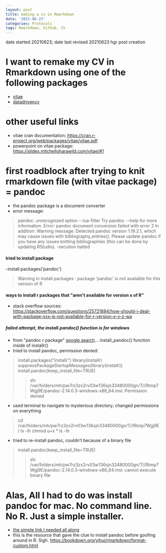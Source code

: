 ```yaml
---
layout: post
title: making a cv in Rmarkdown
date: '2021-06-23'
categories: Protocols
tags: Rmarkdown, Github, CV
---
```


date started 20210623;
date last revised 20210623 hgr post creation

# I want to remake my CV in Rmarkdown using one of the following packages
- [vitae](https://pkg.mitchelloharawild.com/vitae/)
- [datadrivencv](http://nickstrayer.me/datadrivencv/)

# other useful links
- vitae cran documentation: https://cran.r-project.org/web/packages/vitae/vitae.pdf
- powerpoint on vitae package: https://slides.mitchelloharawild.com/vitae/#1

# first roadblock after trying to knit rmarkdown file (with vitae package) = pandoc 
- the pandoc package is a document converter
- error message:
>pandoc: unrecognized option --lua-filter
Try pandoc --help for more information.
Error: pandoc document conversion failed with error 2
In addition: Warning message:
Detected pandoc version 1.19.2.1, which may cause issues with bibliography_entries().
Please update pandoc if you have any issues knitting bibliographies (this can be done by updating RStudio).
-xecution halted

#### tried to install package
-install.packages('pandoc')
>Warning in install.packages : package ‘pandoc’ is not available for this version of R

#### ways to install r packages that "aren't available for version x of R"
- stack overflow sources: https://stackoverflow.com/questions/25721884/how-should-i-deal-with-package-xxx-is-not-available-for-r-version-x-y-z-wa

##### failed attempt, the install.pandoc() function is for windows
- from "pandoc r package" [google search](https://rdrr.io/cran/installr/man/install.pandoc.html)... install_pandoc() function inside of installr()
- tried to install pandoc, permission denied:
> install.packages("installr")
> library(installr)
> suppressPackageStartupMessages(library(installr))
> install.pandoc(keep_install_file=TRUE)
>> sh: /var/folders/mh/pw7rz3zx2rv03w136sjn33480000gn/T//Rtmp7Wgj9E/pandoc-2.14.0.3-windows-x86_64.msi: Permission denied
- used terminal to navigate to mysterious directory; changed permissions on everything
> cd /var/folders/mh/pw7rz3zx2rv03w136sjn33480000gn/T//Rtmp7Wgj9E/
> ls -lh
> chmod u+x *
> ls -lh
- tried to re-install pandoc, couldn't because of a binary file
> install.pandoc(keep_install_file=TRUE)
>> sh: /var/folders/mh/pw7rz3zx2rv03w136sjn33480000gn/T//Rtmp7Wgj9E/pandoc-2.14.0.3-windows-x86_64.msi: cannot execute binary file

# Alas, All I had to do was install pandoc for mac. No command line. No R. Just a simple installer.
- [the simple link I needed all along](https://pandoc.org/installing.html)
- this is the resource that gave the clue to install pandoc before goofing around in R. Sigh. https://bookdown.org/yihui/rmarkdown/format-custom.html
